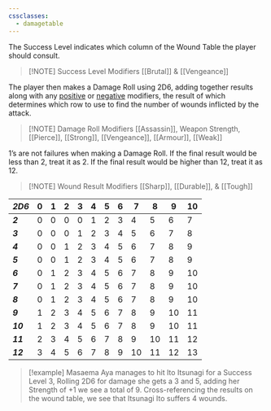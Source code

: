 ```yaml
---
cssclasses:
  - damagetable
---
```

The Success Level indicates which column of the Wound Table the player should consult.

> [!NOTE] Success Level Modifiers
> [[Brutal]] & [[Vengeance]]

The player then makes a Damage Roll using 2D6, adding together results along with any [positive](Damage%20Roll%20Modifiers.md#Positive%20Modifiers) or [negative](Damage%20Roll%20Modifiers.md#Negative%20Modifiers) modifiers, the result of which determines which row to use to find the number of wounds inflicted by the attack.

>[!NOTE] Damage Roll Modifiers
>[[Assassin]], Weapon Strength, [[Pierce]], [[Strong]], [[Vengeance]], [[Armour]], [[Weak]]

1’s are not failures when making a Damage Roll.
If the final result would be less than 2, treat it  as 2.
If the final result would be higher than 12, treat it as 12.

>[!NOTE] Wound Result Modifiers
>[[Sharp]], [[Durable]], & [[Tough]]

<span id="damagetable">

| *2D6*    | 0   | 1   | 2   | 3   | 4   | 5   | 6   | 7   | 8   | 9   | 10  |
| -------- | --- | --- | --- | --- | --- | --- | --- | --- | --- | --- | --- |
| ***2***  | 0   | 0   | 0   | 0   | 1   | 2   | 3   | 4   | 5   | 6   | 7   |
| ***3***  | 0   | 0   | 0   | 1   | 2   | 3   | 4   | 5   | 6   | 7   | 8   |
| ***4***  | 0   | 0   | 1   | 2   | 3   | 4   | 5   | 6   | 7   | 8   | 9   |
| ***5***  | 0   | 0   | 1   | 2   | 3   | 4   | 5   | 6   | 7   | 8   | 9   |
| ***6***  | 0   | 1   | 2   | 3   | 4   | 5   | 6   | 7   | 8   | 9   | 10  |
| ***7***  | 0   | 1   | 2   | 3   | 4   | 5   | 6   | 7   | 8   | 9   | 10  |
| ***8***  | 0   | 1   | 2   | 3   | 4   | 5   | 6   | 7   | 8   | 9   | 10  |
| ***9***  | 1   | 2   | 3   | 4   | 5   | 6   | 7   | 8   | 9   | 10  | 11  |
| ***10*** | 1   | 2   | 3   | 4   | 5   | 6   | 7   | 8   | 9   | 10  | 11  |
| ***11*** | 2   | 3   | 4   | 5   | 6   | 7   | 8   | 9   | 10  | 11  | 12  |
| ***12*** | 3   | 4   | 5   | 6   | 7   | 8   | 9   | 10  | 11  | 12  | 13  |

</span>

> [!example]
> Masaema Aya manages to hit Ito Itsunagi for a Success Level 3, Rolling 2D6 for damage she gets a 3 and 5, adding her Strength of +1 we see a total of 9.
> Cross-referencing the results on the wound table, we see that Itsunagi Ito suffers 4 wounds.

